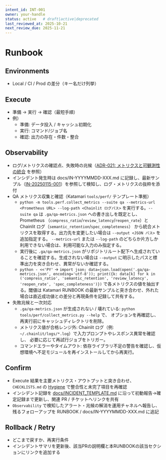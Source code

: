 ```yaml
---
intent_id: INT-001
owner: your-handle
status: active   # draft|active|deprecated
last_reviewed_at: 2025-10-21
next_review_due: 2025-11-21
---
```


# Runbook

## Environments

- Local / CI / Prod の差分（キー名だけ列挙）

## Execute

- 準備 → 実行 → 確認（最短手順）
- 例）
  - 準備: データ投入 / キャッシュ初期化
  - 実行: コマンド/ジョブ名
  - 確認: 出力の存在・件数・整合

## Observability

- ログ/メトリクスの確認点、失敗時の兆候（[ADR-021: メトリクスと可観測性の統合](docs/ADR/ADR-021-metrics-observability.md) を参照）
- インシデント発生時は docs/IN-YYYYMMDD-XXX.md に記録し、最新サンプル（[IN-20250115-001](docs/IN-20250115-001.md)）を参照して検知し、ログ・メトリクスの抜粋を添付
- QA メトリクス収集と確認（Katamari `tools/perf/` テンプレート準拠）
  - `python -m tools.perf.collect_metrics --suite qa --metrics-url <Prometheus URL> --log-path <Chainlit ログパス>`
    を実行する。`--suite qa` は `.ga/qa-metrics.json` への書き出しを既定とし、Prometheus
    （`compress_ratio`/`review_latency`/`reopen_rate`）と Chainlit ログ（`semantic_retention`/`spec_completeness`）
    から統合メトリクスを取得する。出力先を変更したい場合は `--output <JSON パス>` を追加指定する。
    `--metrics-url` または `--log-path` のどちらか片方しか利用できない場合は、利用可能な入力のみ指定する。
  - 実行後に `.ga/qa-metrics.json` がリポジトリルート配下へ生成されていることを確認する。生成されない場合は
    `--output` に明示したパスと標準出力を突き合わせ、異常がないか確認する。
  - `python - <<'PY'` → `import json; data=json.load(open('.ga/qa-metrics.json', encoding='utf-8'));
     print({k: data[k] for k in ('compress_ratio', 'semantic_retention', 'review_latency', 'reopen_rate', 'spec_completeness')})`
    で各メトリクスの値を抽出する。閾値は Katamari RUNBOOK の最新サンプルと突き合わせ、外れた場合は直近成功値との差分と再現条件を記録して共有する。
- 失敗兆候と一次対応
  - `.ga/qa-metrics.json` が生成されない / 壊れている: `python tools/perf/collect_metrics.py --help` で、
    オプションを再確認し、再実行前にキャッシュディレクトリを削除。
  - メトリクス値が合格レンジ外: Chainlit ログ（例: `~/.chainlit/logs/*.log`）で入力プロンプトやレスポンス異常を確認し、
    必要に応じて再試行ジョブをトリガー。
  - コマンドエラーやタイムアウト: 依存ライブラリ不足の警告を確認し、仮想環境へ不足モジュールを再インストールしてから再実行。

## Confirm

- Execute 結果を主要メトリクス・アウトプットと突き合わせ、`CHECKLISTS.md` の [Hygiene](CHECKLISTS.md#hygiene) で整合性と未完了項目を再確認
- インシデント記録を [docs/INCIDENT_TEMPLATE.md](docs/INCIDENT_TEMPLATE.md) に沿って初動報告→確定記録まで更新し、関連 PR / チケットへリンクを共有
- `Observability` で検知したアラート・兆候の解消を運用チャネルへ報告し、残るフォローアップを RUNBOOK / docs/IN-YYYYMMDD-XXX.md に追記

## Rollback / Retry

- どこまで戻すか、再実行条件
- インシデントサマリを更新後、該当PRの説明欄と本RUNBOOKの該当セクションにリンクを追加する
